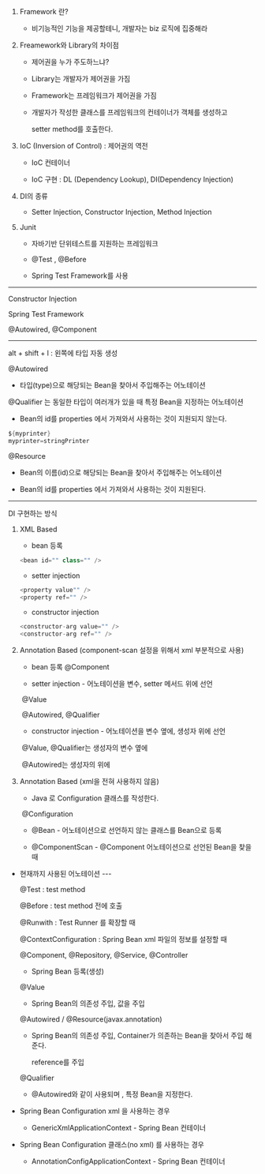 1. Framework 란?

   - 비기능적인 기능을 제공할테니, 개발자는 biz 로직에 집중해라

2. Freamework와 Library의 차이점

   - 제어권을 누가 주도하느냐?

   - Library는 개발자가 제어권을 가짐

   - Framework는 프레임워크가 제어권을 가짐

   - 개발자가 작성한 클래스를 프레임워크의 컨테이너가 객체를 생성하고

     setter method를 호출한다.

3. IoC (Inversion of Control) : 제어권의 역전

   - IoC 컨테이너

   - IoC 구현 : DL (Dependency Lookup), DI(Dependency Injection)

4. DI의 종류

   - Setter Injection, Constructor Injection, Method Injection

5. Junit

   - 자바기반 단위테스트를 지원하는 프레임워크

   - @Test , @Before

   - Spring Test Framework를 사용

---

Constructor Injection

Spring Test Framework

@Autowired, @Component

---

alt + shift + l : 왼쪽에 타입 자동 생성

@Autowired

- 타입(type)으로 해당되는 Bean을 찾아서 주입해주는 어노테이션

@Qualifier 는 동일한 타입이 여러개가 있을 때 특정 Bean을 지정하는 어노테이션

- Bean의 id를 properties 에서 가져와서 사용하는 것이 지원되지 않는다.

```java
${myprinter}
myprinter=stringPrinter
```

@Resource

- Bean의 이름(id)으로 해당되는 Bean을 찾아서 주입해주는 어노테이션

- Bean의 id를 properties 에서 가져와서 사용하는 것이 지원된다.

---

DI 구현하는 방식

1. XML Based

   - bean 등록

   ```java
   <bean id="" class="" />
   ```

   - setter injection

   ```java
   <property value"" />
   <property ref="" />
   ```

   - constructor injection

   ```java
   <constructor-arg value="" />
   <constructor-arg ref="" />
   ```

2. Annotation Based (component-scan 설정을 위해서 xml 부분적으로 사용)

   - bean 등록 @Component

   - setter injection - 어노테이션을 변수, setter 메서드 위에 선언

   ​	@Value

   ​	@Autowired, @Qualifier

   - constructor injection - 어노테이션을 변수 옆에, 생성자 위에 선언

   ​	@Value, @Qualifier는 생성자의 변수 옆에

   ​	@Autowired는 생성자의 위에

3. Annotation Based (xml을 전혀 사용하지 않음)

   - Java 로 Configuration 클래스를 작성한다.

   ​	@Configuration

   - @Bean - 어노테이션으로 선언하지 않는 클래스를 Bean으로 등록

   - @ComponentScan - @Component 어노테이션으로 선언된 Bean을 찾을 때

- 현재까지 사용된 어노테이션 ---

  @Test : test method

  @Before : test method 전에 호출

  @Runwith : Test Runner 를 확장할 때

  

  @ContextConfiguration : Spring Bean xml 파일의 정보를 설정할 때

  @Component, @Repository, @Service, @Controller

  - Spring Bean 등록(생성)

  @Value

  - Spring Bean의 의존성 주입, 값을 주입

  @Autowired / @Resource(javax.annotation)

  - Spring Bean의 의존성 주입, Container가 의존하는 Bean을 찾아서 주입 해준다.

    reference를 주입

  @Qualifier

  - @Autowired와 같이 사용되며 , 특정 Bean을 지정한다.



- Spring Bean Configuration xml 을 사용하는 경우
  - GenericXmlApplicationContext - Spring Bean 컨테이너

- Spring Bean Configuration 클래스(no xml) 를 사용하는 경우
  - AnnotationConfigApplicationContext - Spring Bean 컨테이너